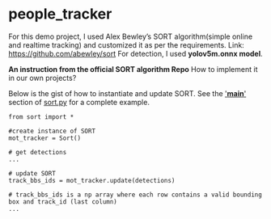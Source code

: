 # people_tracker

For this demo project, I used Alex Bewley’s SORT algorithm(simple online and realtime tracking) and customized it as per the requirements.
Link: https://github.com/abewley/sort
For detection, I used **yolov5m.onnx model**.

**An instruction from the official SORT algorithm Repo** How to implement it in our own projects? 

Below is the gist of how to instantiate and update SORT. See the ['__main__'](https://github.com/abewley/sort/blob/master/sort.py#L239) section of [sort.py](https://github.com/abewley/sort/blob/master/sort.py#L239) for a complete example.
    
    from sort import *
    
    #create instance of SORT
    mot_tracker = Sort() 
    
    # get detections
    ...
    
    # update SORT
    track_bbs_ids = mot_tracker.update(detections)

    # track_bbs_ids is a np array where each row contains a valid bounding box and track_id (last column)
    ...